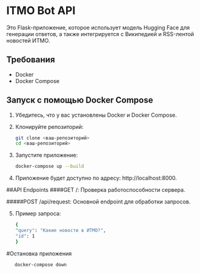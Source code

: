 # ITMO Bot API

Это Flask-приложение, которое использует модель Hugging Face для генерации ответов, а также интегрируется с Википедией и RSS-лентой новостей ИТМО.

## Требования

- Docker
- Docker Compose

## Запуск с помощью Docker Compose

1. Убедитесь, что у вас установлены Docker и Docker Compose.
2. Клонируйте репозиторий:

   ```bash
   git clone <ваш-репозиторий>
   cd <ваш-репозиторий>

3. Запустите приложение:

   ```bash
   docker-compose up --build
   
4. Приложение будет доступно по адресу: http://localhost:8000.

##API Endpoints
####GET /: Проверка работоспособности сервера.

#####POST /api/request: Основной endpoint для обработки запросов.

5. Пример запроса:
   ```bash
   {
   "query": "Какие новости в ИТМО?",
   "id": 1
   }

#Остановка приложения

```bash
   docker-compose down